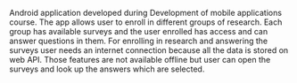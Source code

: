 Android application developed during Development of mobile applications course. The app allows user to enroll in different groups of research. Each group has available surveys and the user enrolled has access and can answer questions in them. For enrolling in research and answering the surveys user needs an internet connection because all the data is stored on web API. Those features are not available offline but user can open the surveys and look up the answers which are selected.
